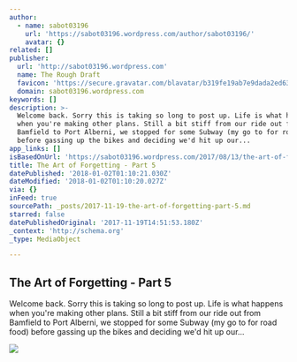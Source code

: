 ```yaml
---
author:
  - name: sabot03196
    url: 'https://sabot03196.wordpress.com/author/sabot03196/'
    avatar: {}
related: []
publisher:
  url: 'http://sabot03196.wordpress.com'
  name: The Rough Draft
  favicon: 'https://secure.gravatar.com/blavatar/b319fe19ab7e9dada2ed6314765cf932?s=32'
  domain: sabot03196.wordpress.com
keywords: []
description: >-
  Welcome back. Sorry this is taking so long to post up. Life is what happens
  when you're making other plans. Still a bit stiff from our ride out from
  Bamfield to Port Alberni, we stopped for some Subway (my go to for road food)
  before gassing up the bikes and deciding we'd hit up our...
app_links: []
isBasedOnUrl: 'https://sabot03196.wordpress.com/2017/08/13/the-art-of-forgetting-part-5/'
title: The Art of Forgetting - Part 5
datePublished: '2018-01-02T01:10:21.030Z'
dateModified: '2018-01-02T01:10:20.027Z'
via: {}
inFeed: true
sourcePath: _posts/2017-11-19-the-art-of-forgetting-part-5.md
starred: false
datePublishedOriginal: '2017-11-19T14:51:53.180Z'
_context: 'http://schema.org'
_type: MediaObject

---
```

<article style=""><h1>The Art of Forgetting - Part 5</h1><p>Welcome back. Sorry this is taking so long to post up. Life is what happens when you're making other plans. Still a bit stiff from our ride out from Bamfield to Port Alberni, we stopped for some Subway (my go to for road food) before gassing up the bikes and deciding we'd hit up our...</p><img src="https://sabot03196.files.wordpress.com/2017/08/dsc06068.jpg?w=1280" /></article>